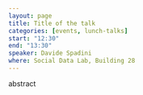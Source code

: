 ```yaml
---
layout: page
title: Title of the talk
categories: [events, lunch-talks]
start: "12:30"
end: "13:30"
speaker: Davide Spadini
where: Social Data Lab, Building 28
---
```


abstract
